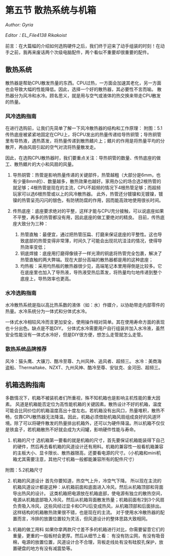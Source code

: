 # 第五节 散热系统与机箱

*Author: Gyria*

*Editor：EL_File4138 Rikakoist*

前言：在大篇幅的介绍如何选购硬件之后，我们终于迎来了动手组装的时刻！在动手之前，我再来废话两个次级电脑配件，两个看似不重要却很重要的配件。

## 散热系统
散热器是帮助CPU散发热量的东西。CPU过热，一方面会加速其老化，另一方面也会导致大幅的性能降低。因此，选择一个好的散热器，其必要性不言而喻。
散热器分为风冷和水冷。顾名思义，就是用与空气或液体的热交换来带走CPU散发的热量。

### 风冷选购指南
在进行选购前，让我们先简单了解一下风冷散热器的结构和工作原理：
附图：5.1
传热底座被紧紧地固定在CPU上，将CPU发出的热量传递给导热铜管；导热铜管里有导热液，遇热蒸发，将热量传递到散热鳍片上；鳍片的作用是将热量平均的分散开，再由风扇引起的空气对流将热量散发走。 

因此，在选购CPU散热器时，我们要重点关注：导热铜管的数量、传热底座的做工、散热鳍片的大小和风扇的风量。

1. 导热铜管：热管是影响热量传递的关键部件，热管越粗（大部分是6mm，也有少量8mm的）、数量越多，散热效果也越好。家用办公的场合选2根热管的就足够；4根热管是现在的主流，CPU不超频的情况下4根热管足够；而超频玩家可以选6根热管或以上的风冷散热器。
此外，热管还分镀镍和无镀镍，镀镍的热管呈亮闪闪的银色，有防锈防腐的作用，因而能高效地使用很长时间。

2. 传热底座：底座要求绝对的平整，这样才能与CPU充分接触，可以说底座如果不平整，再多的热管都没有用，因此底座的做工要绝对的精良。
目前，传热底座大致分为三种：
    1. 热管直触：最便宜，通过把热管压扁、打磨来保证底座的平整性。这也导致底部的热管变得非常薄，时间久了可能会出现坑坑洼洼的情况，使得导热效率变低；
    2. 铜底焊接：底座用打磨得像镜子一样光滑的铜底将热管完全包裹，解决了热管直触的两大弊端。现在大部分高端的散热器都是用的这种底座；
    3. 均热板：采用均热板的散热器很少见，高端笔记本里用得倒是比较多。它在底座里也加入了导热液，导热液受热后蒸发，将热量均匀地传递到整个底座上，导热效率也更高。

### 水冷选购指南
水冷散热系统是指以高比热系数的液体（如：水）作媒介，以协助带走内部零件的热量。水冷系统分为一体式和分体式水冷。

一体式水冷相较风冷而言更加安全，使用操作相对简单。其在使用寿命方面的表现也十分出色。缺点是不能DIY。
分体式水冷需要用户自行组装并加入水冷液，虽然安全性能没有一体式水冷好，但是DIY很方便，想怎么走管就怎么走管。

### 散热系统品牌推荐
风冷：猫头鹰、大镰刀、酷冷至尊、九州风神、追风者、超频三。
水冷：美商海盗船、Thermaltake、NZXT、九州风神、酷冷至尊、安钛克、金河田、超频三。

## 机箱选购指南
多数情况下，机箱不被装机者们所重视，殊不知机箱也是影响主机性能的重大因素。
风道是机箱能否定位为高性能机箱的关键因素。散热设计不好的机箱，温度可能会比同价位的机箱温度高出十度左右。若机箱没有出风口，热量堆积，散热不畅，仅靠CPU散热器无法降温。因此，机箱必须借助机箱风扇组成良好的风道环境。除了可以将硬件散发的热量排出机箱外，还可以为硬件降温。所以机箱不仅仅是铁盒子，若机箱散热不好就会成为大闷罐，影响硬件性能与寿命。

1. 机箱的尺寸
选机箱第一要看的就是机箱的尺寸，首先要保证机箱能装得下自己的硬件，然后再去看机箱的风道设计还有用料。机箱的兼容性一般看机箱兼容的主板大小、显卡限长、散热器限高，还要看电源的尺寸。（小机箱和mini机箱尤其需要注意，其他尺寸机箱一般都能兼容所有的配件尺寸）

附图：5.2机箱尺寸

2. 机箱的风道设计
首先你要知道，热空气上升，冷空气下降。
所以现在主流的机箱风道设计都是这种：从机箱前面和底面进入冷风，然后从机箱顶部和背面导出热风的设计。
这类机箱把电源放在机箱底部，使电源有独立的散热空间，电源从机箱底部吸入冷风，然后从机箱背面散发热量；机箱前面有2到3个风扇负责吸入冷风，这些风经过显卡和CPU后变成热风，从机箱顶部和后面排出。
这样结构的机箱散热效果很不错，也是现在的主流。
对于使用水冷散热器的配置而言，冷排的放置位置较为灵活，但风道设计的整体思路大致相同。

3. 机箱的做工用料
如果你拿两款尺寸差不多的机箱进行对比，你需要留意它们的重量，更重的一般板材会更厚。然后从细节上看：
有没有防尘网，有没有吸音棉，电源的放置位置，风道设计合不合理，背板走线处有没有硅胶孔保护，放置硬盘的地方有没有减震垫等。